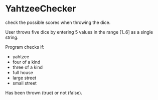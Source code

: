 # YahtzeeChecker
check the possible scores when throwing the dice.

User throws five dice by entering 5 values in the range [1..6] as a single string.

Program checks if:

- yahtzee
- four of a kind
- three of a kind
- full house
- large street
- small street

Has been thrown (true) or not (false).
